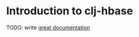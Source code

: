 # Introduction to clj-hbase

TODO: write [great documentation](http://jacobian.org/writing/great-documentation/what-to-write/)
